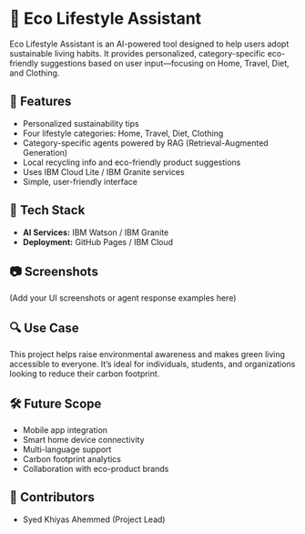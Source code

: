 # 🌱 Eco Lifestyle Assistant

Eco Lifestyle Assistant is an AI-powered tool designed to help users adopt sustainable living habits. It provides personalized, category-specific eco-friendly suggestions based on user input—focusing on Home, Travel, Diet, and Clothing.

## 🚀 Features

- Personalized sustainability tips  
- Four lifestyle categories: Home, Travel, Diet, Clothing  
- Category-specific agents powered by RAG (Retrieval-Augmented Generation)  
- Local recycling info and eco-friendly product suggestions  
- Uses IBM Cloud Lite / IBM Granite services  
- Simple, user-friendly interface

## 📌 Tech Stack

- **AI Services:** IBM Watson / IBM Granite  
- **Deployment:** GitHub Pages / IBM Cloud

## 📷 Screenshots

(Add your UI screenshots or agent response examples here)

## 🔍 Use Case

This project helps raise environmental awareness and makes green living accessible to everyone. It’s ideal for individuals, students, and organizations looking to reduce their carbon footprint.

## 🛠️ Future Scope

- Mobile app integration  
- Smart home device connectivity  
- Multi-language support  
- Carbon footprint analytics  
- Collaboration with eco-product brands

## 🤝 Contributors

- Syed Khiyas Ahemmed (Project Lead)


